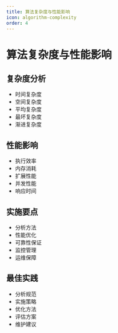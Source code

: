 ```yaml
---
title: 算法复杂度与性能影响
icon: algorithm-complexity
order: 4
---
```


# 算法复杂度与性能影响

## 复杂度分析
- 时间复杂度
- 空间复杂度
- 平均复杂度
- 最坏复杂度
- 渐进复杂度

## 性能影响
- 执行效率
- 内存消耗
- 扩展性能
- 并发性能
- 响应时间

## 实施要点
- 分析方法
- 性能优化
- 可靠性保证
- 监控管理
- 运维保障

## 最佳实践
- 分析规范
- 实施策略
- 优化方法
- 评估方案
- 维护建议
